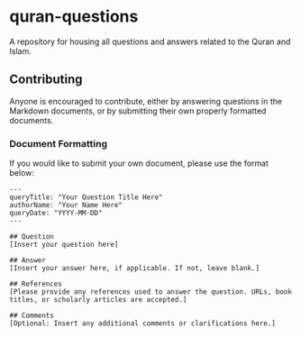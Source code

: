 # quran-questions
A repository for housing all questions and answers related to the Quran and Islam. 

## Contributing
Anyone is encouraged to contribute, either by answering questions in the Markdown documents, or by submitting their own properly formatted documents. 

### Document Formatting
If you would like to submit your own document, please use the format below:

```
---
queryTitle: "Your Question Title Here"
authorName: "Your Name Here"
queryDate: "YYYY-MM-DD"
---

## Question
[Insert your question here]

## Answer
[Insert your answer here, if applicable. If not, leave blank.]

## References
[Please provide any references used to answer the question. URLs, book titles, or scholarly articles are accepted.]

## Comments
[Optional: Insert any additional comments or clarifications here.]

```

